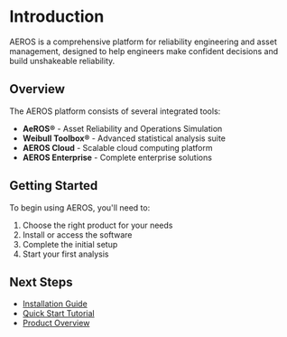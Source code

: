 # Introduction

AEROS is a comprehensive platform for reliability engineering and asset management, designed to help engineers make confident decisions and build unshakeable reliability.

## Overview

The AEROS platform consists of several integrated tools:

- **AeROS®** - Asset Reliability and Operations Simulation
- **Weibull Toolbox®** - Advanced statistical analysis suite
- **AEROS Cloud** - Scalable cloud computing platform
- **AEROS Enterprise** - Complete enterprise solutions

## Getting Started

To begin using AEROS, you'll need to:

1. Choose the right product for your needs
2. Install or access the software
3. Complete the initial setup
4. Start your first analysis

## Next Steps

- [Installation Guide](/guide/installation)
- [Quick Start Tutorial](/guide/quick-start)
- [Product Overview](/guide/aeros)